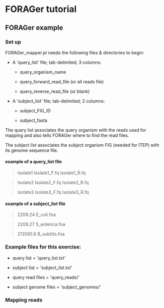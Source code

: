 FORAGer tutorial
================

FORAGer example
---------------

### Set up
FORAGer_mapper.pl needs the following files & directories to begin:

* A 'query_list' file; tab-delimited; 3 columns: 

	* query_organism_name

	* query_forward_read_file (or all reads file)

	* query_reverse_read_file (or blank)

* A 'subject_list' file; tab-delimited; 2 columns:
           
	* subject_FIG_ID

	* subject_fasta
	
The query list associates the query organism with the reads used for
mapping and also tells FORAGer where to find the read files.

The subject list associates the subject organism FIG (needed for ITEP)
with its genome sequence file.


#### example of a query_list file

>Isolate1	Isolate1_F.fq	Isolate1_R.fq

>Isolate2	Isolate2_F.fq	Isolate2_R.fq

>Isolate3	Isolate3_F.fq	Isolate3_R.fq


#### example of a subject_list file

>2209.24	E_coli.fna

>2209.27	S_enterica.fna

>213585.6	B_subtilis.fna



### Example files for this exercise:

* query list = 'query_list.txt'

* subject list = 'subject_list.txt'

* query read files = 'query_reads/'

* subject genome files = 'subject_genomes/'


### Mapping reads






